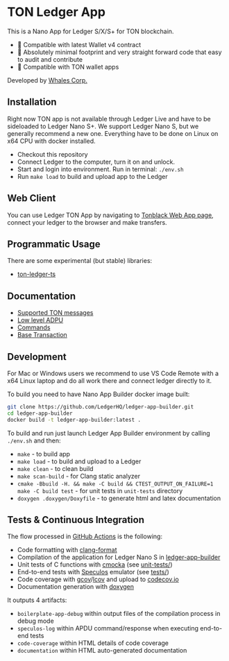 # TON Ledger App

This is a Nano App for Ledger S/X/S+ for TON blockchain.

* 🚀 Compatible with latest Wallet v4 contract
* 🔎 Absolutely minimal footprint and very straight forward code that easy to audit and contribute
* 📱 Compatible with TON wallet apps

Developed by [Whales Corp.](https://whalescorp.com)

## Installation

Right now TON app is not available through Ledger Live and have to be sideloaded to Ledger Nano S+. We support Ledger Nano S, but we generally recommend a new one. Everything have to be done on Linux on x64 CPU with docker installed.
* Checkout this repository
* Connect Ledger to the computer, turn it on and unlock.
* Start and login into environment. Run in terminal: `./env.sh`
* Run `make load` to build and upload app to the Ledger

## Web Client

You can use Ledger TON App by navigating to [Tonblack Web App page](https://tonblack.com), connect your ledger to the browser and make transfers.

## Programmatic Usage

There are some experimental (but stable) libraries:
* [ton-ledger-ts](https://github.com/ton-community/ton-ledger-ts)

## Documentation

* [Supported TON messages](doc/MESSAGES.md)
* [Low level ADPU](doc/APDU.md)
* [Commands](doc/COMMANDS.md)
* [Base Transaction](doc/TRANSACTION.md)

## Development

For Mac or Windows users we recommend to use VS Code Remote with a x64 Linux laptop and do all work there and connect ledger directly to it. 

To build you need to have Nano App Builder docker image built:
```bash
git clone https://github.com/LedgerHQ/ledger-app-builder.git
cd ledger-app-builder
docker build -t ledger-app-builder:latest .
```

To build and run just launch Ledger App Builder environment by calling `./env.sh` and then:
* `make` - to build app
* `make load` - to build and upload to a Ledger
* `make clean` - to clean build
* `make scan-build` - for Clang static analyzer
* `cmake -Bbuild -H. && make -C build && CTEST_OUTPUT_ON_FAILURE=1 make -C build test` - for unit tests in `unit-tests` directory
* `doxygen .doxygen/Doxyfile` - to generate html and latex documentation

## Tests & Continuous Integration

The flow processed in [GitHub Actions](https://github.com/features/actions) is the following:

- Code formatting with [clang-format](http://clang.llvm.org/docs/ClangFormat.html)
- Compilation of the application for Ledger Nano S in [ledger-app-builder](https://github.com/LedgerHQ/ledger-app-builder)
- Unit tests of C functions with [cmocka](https://cmocka.org/) (see [unit-tests/](unit-tests/))
- End-to-end tests with [Speculos](https://github.com/LedgerHQ/speculos) emulator (see [tests/](tests/))
- Code coverage with [gcov](https://gcc.gnu.org/onlinedocs/gcc/Gcov.html)/[lcov](http://ltp.sourceforge.net/coverage/lcov.php) and upload to [codecov.io](https://about.codecov.io)
- Documentation generation with [doxygen](https://www.doxygen.nl)

It outputs 4 artifacts:

- `boilerplate-app-debug` within output files of the compilation process in debug mode
- `speculos-log` within APDU command/response when executing end-to-end tests
- `code-coverage` within HTML details of code coverage
- `documentation` within HTML auto-generated documentation

